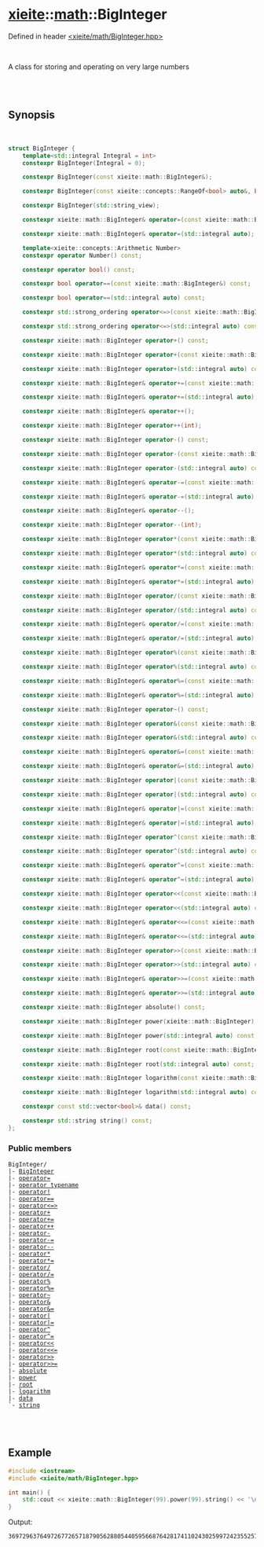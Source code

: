 # [xieite](../xieite.md)::[math](../math.md)::BigInteger
Defined in header [<xieite/math/BigInteger.hpp>](../../include/xieite/math/BigInteger.hpp)

<br/>

A class for storing and operating on very large numbers

<br/><br/>

## Synopsis

<br/>

```cpp
struct BigInteger {
	template<std::integral Integral = int>
	constexpr BigInteger(Integral = 0);

	constexpr BigInteger(const xieite::math::BigInteger&);

	constexpr BigInteger(const xieite::concepts::RangeOf<bool> auto&, bool = false);

	constexpr BigInteger(std::string_view);

	constexpr xieite::math::BigInteger& operator=(const xieite::math::BigInteger&);

	constexpr xieite::math::BigInteger& operator=(std::integral auto);

	template<xieite::concepts::Arithmetic Number>
	constexpr operator Number() const;

	constexpr operator bool() const;

	constexpr bool operator==(const xieite::math::BigInteger&) const;

	constexpr bool operator==(std::integral auto) const;

	constexpr std::strong_ordering operator<=>(const xieite::math::BigInteger&) const;

	constexpr std::strong_ordering operator<=>(std::integral auto) const;

	constexpr xieite::math::BigInteger operator+() const;

	constexpr xieite::math::BigInteger operator+(const xieite::math::BigInteger&) const;

	constexpr xieite::math::BigInteger operator+(std::integral auto) const;

	constexpr xieite::math::BigInteger& operator+=(const xieite::math::BigInteger&);

	constexpr xieite::math::BigInteger& operator+=(std::integral auto);

	constexpr xieite::math::BigInteger& operator++();

	constexpr xieite::math::BigInteger operator++(int);

	constexpr xieite::math::BigInteger operator-() const;

	constexpr xieite::math::BigInteger operator-(const xieite::math::BigInteger&) const;

	constexpr xieite::math::BigInteger operator-(std::integral auto) const;

	constexpr xieite::math::BigInteger& operator-=(const xieite::math::BigInteger&);

	constexpr xieite::math::BigInteger& operator-=(std::integral auto);

	constexpr xieite::math::BigInteger& operator--();

	constexpr xieite::math::BigInteger operator--(int);

	constexpr xieite::math::BigInteger operator*(const xieite::math::BigInteger&) const;

	constexpr xieite::math::BigInteger operator*(std::integral auto) const;

	constexpr xieite::math::BigInteger& operator*=(const xieite::math::BigInteger&);

	constexpr xieite::math::BigInteger& operator*=(std::integral auto);

	constexpr xieite::math::BigInteger operator/(const xieite::math::BigInteger&) const;

	constexpr xieite::math::BigInteger operator/(std::integral auto) const;

	constexpr xieite::math::BigInteger& operator/=(const xieite::math::BigInteger&);

	constexpr xieite::math::BigInteger& operator/=(std::integral auto);

	constexpr xieite::math::BigInteger operator%(const xieite::math::BigInteger&) const;

	constexpr xieite::math::BigInteger operator%(std::integral auto) const;

	constexpr xieite::math::BigInteger& operator%=(const xieite::math::BigInteger&);

	constexpr xieite::math::BigInteger& operator%=(std::integral auto);

	constexpr xieite::math::BigInteger operator~() const;

	constexpr xieite::math::BigInteger operator&(const xieite::math::BigInteger&) const;

	constexpr xieite::math::BigInteger operator&(std::integral auto) const;

	constexpr xieite::math::BigInteger& operator&=(const xieite::math::BigInteger&);

	constexpr xieite::math::BigInteger& operator&=(std::integral auto);

	constexpr xieite::math::BigInteger operator|(const xieite::math::BigInteger&) const;

	constexpr xieite::math::BigInteger operator|(std::integral auto) const;

	constexpr xieite::math::BigInteger& operator|=(const xieite::math::BigInteger&);

	constexpr xieite::math::BigInteger& operator|=(std::integral auto);

	constexpr xieite::math::BigInteger operator^(const xieite::math::BigInteger&) const;

	constexpr xieite::math::BigInteger operator^(std::integral auto) const;

	constexpr xieite::math::BigInteger& operator^=(const xieite::math::BigInteger&);

	constexpr xieite::math::BigInteger& operator^=(std::integral auto);

	constexpr xieite::math::BigInteger operator<<(const xieite::math::BigInteger&) const;

	constexpr xieite::math::BigInteger operator<<(std::integral auto) const;

	constexpr xieite::math::BigInteger& operator<<=(const xieite::math::BigInteger&);

	constexpr xieite::math::BigInteger& operator<<=(std::integral auto);

	constexpr xieite::math::BigInteger operator>>(const xieite::math::BigInteger&) const;

	constexpr xieite::math::BigInteger operator>>(std::integral auto) const;

	constexpr xieite::math::BigInteger& operator>>=(const xieite::math::BigInteger&);

	constexpr xieite::math::BigInteger& operator>>=(std::integral auto);

	constexpr xieite::math::BigInteger absolute() const;

	constexpr xieite::math::BigInteger power(xieite::math::BigInteger) const;

	constexpr xieite::math::BigInteger power(std::integral auto) const;

	constexpr xieite::math::BigInteger root(const xieite::math::BigInteger&) const;

	constexpr xieite::math::BigInteger root(std::integral auto) const;

	constexpr xieite::math::BigInteger logarithm(const xieite::math::BigInteger&) const;

	constexpr xieite::math::BigInteger logarithm(std::integral auto) const;

	constexpr const std::vector<bool>& data() const;

	constexpr std::string string() const;
};
```
### Public members
<pre><code>BigInteger/
|- <a href="./BigInteger/constructor.md">BigInteger</a>
|- <a href="./BigInteger/operatorAssign.md">operator=</a>
|- <a href="./BigInteger/operatorCast.md">operator typename</a>
|- <a href="./BigInteger/operatorNot.md">operator!</a>
|- <a href="./BigInteger/operatorEquals.md">operator==</a>
|- <a href="./BigInteger/operatorSpaceship.md">operator<=></a>
|- <a href="./BigInteger/operatorAdd.md">operator+</a>
|- <a href="./BigInteger/operatorAddAssign.md">operator+=</a>
|- <a href="./BigInteger/operatorIncrement.md">operator++</a>
|- <a href="./BigInteger/operatorSubtract.md">operator-</a>
|- <a href="./BigInteger/operatorSubtractAssign.md">operator-=</a>
|- <a href="./BigInteger/operatorDecrement.md">operator--</a>
|- <a href="./BigInteger/operatorMultiply.md">operator*</a>
|- <a href="./BigInteger/operatorMultiplyAssign.md">operator*=</a>
|- <a href="./BigInteger/operatorDivide.md">operator/</a>
|- <a href="./BigInteger/operatorDivideAssign.md">operator/=</a>
|- <a href="./BigInteger/operatorModulo.md">operator%</a>
|- <a href="./BigInteger/operatorModuloAssign.md">operator%=</a>
|- <a href="./BigInteger/operatorBitwiseNot.md">operator~</a>
|- <a href="./BigInteger/operatorBitwiseAnd.md">operator&</a>
|- <a href="./BigInteger/operatorBitwiseNotAssign.md">operator&=</a>
|- <a href="./BigInteger/operatorBitwiseOr.md">operator|</a>
|- <a href="./BigInteger/operatorBitwiseOrAssign.md">operator|=</a>
|- <a href="./BigInteger/operatorBitwiseXor.md">operator^</a>
|- <a href="./BigInteger/operatorBitwiseXorAssign.md">operator^=</a>
|- <a href="./BigInteger/operatorBitwiseShiftLeft.md">operator<<</a>
|- <a href="./BigInteger/operatorBitwiseShiftLeftAssign.md">operator<<=</a>
|- <a href="./BigInteger/operatorBitwiseShiftRight.md">operator>></a>
|- <a href="./BigInteger/operatorBitwiseShiftRightAssign.md">operator>>=</a>
|- <a href="./BigInteger/absolute.md">absolute</a>
|- <a href="./BigInteger/power.md">power</a>
|- <a href="./BigInteger/root.md">root</a>
|- <a href="./BigInteger/logarithm.md">logarithm</a>
|- <a href="./BigInteger/data.md">data</a>
`- <a href="./BigInteger/string.md">string</a>
</code></pre>

<br/><br/>

## Example
```cpp
#include <iostream>
#include <xieite/math/BigInteger.hpp>

int main() {
	std::cout << xieite::math::BigInteger(99).power(99).string() << '\n';
}
```
Output:
```
369729637649726772657187905628805440595668764281741102430259972423552570455277523421410650010128232727940978889548326540119429996769494359451621570193644014418071060667659301384999779999159200499899
```
